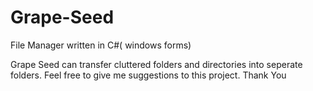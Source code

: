 # Grape-Seed
File Manager written in C#( windows forms)

Grape Seed can transfer cluttered folders and directories into seperate folders.
Feel free to give me suggestions to this project.
Thank You
